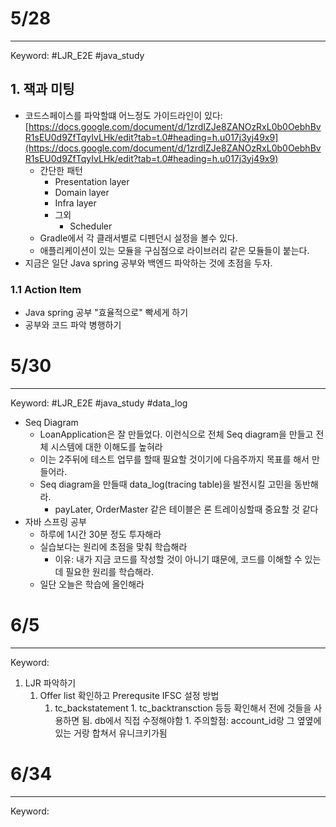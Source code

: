 # 5/28
---
Keyword: #LJR_E2E #java_study
## 1. 잭과 미팅
- 코드스페이스를 파악할떄 어느정도 가이드라인이 있다: [https://docs.google.com/document/d/1zrdIZJe8ZANOzRxL0b0OebhBvR1sEU0d9ZfTqyIvLHk/edit?tab=t.0#heading=h.u017j3yj49x9](https://docs.google.com/document/d/1zrdIZJe8ZANOzRxL0b0OebhBvR1sEU0d9ZfTqyIvLHk/edit?tab=t.0#heading=h.u017j3yj49x9)
	- 간단한 패턴
		- Presentation layer
		- Domain layer
		- Infra layer
		- 그외
			- Scheduler
	- Gradle에서 각 클래서별로 디펜던시 설정을 볼수 있다. 
	- 애플리케이션이 있는 모듈을 구심점으로 라이브러리 같은 모듈들이 붙는다. 
- 지금은 일단 Java spring 공부와 백엔드 파악하는 것에 초점을 두자.
### 1.1 Action Item
- Java spring 공부 "효율적으로" 빡세게 하기
- 공부와 코드 파악 병행하기

# 5/30
---
Keyword: #LJR_E2E #java_study #data_log 
- Seq Diagram
	- LoanApplication은 잘 만들었다. 이런식으로 전체 Seq diagram을 만들고 전체 시스템에 대한 이해도를 높혀라
	- 이는 2주뒤에 테스트 업무를 할때 필요할 것이기에 다음주까지 목표를 해서 만들어라.
	- Seq diagram을 만들때 data_log(tracing table)을 발전시킬 고민을 동반해라. 
		- payLater, OrderMaster 같은 테이블은 론 트레이싱할때 중요할 것 같다
- 자바 스프링 공부
	- 하루에 1시간 30분 정도 투자해라 
	- 실습보다는 원리에 초점을 맞춰 학습해라
		- 이유: 내가 지금 코드를 작성할 것이 아니기 떄문에, 코드를 이해할 수 있는데 필요한 원리를 학습해라. 
	- 일단 오늘은 학습에 올인해라

# 6/5
---
Keyword:
1. LJR 파악하기
	1. Offer list 확인하고 Prerequsite IFSC 설정 방법
		1. tc_backstatement
				1. tc_backtransction 등등 확인해서 전에 것들을 사용하면 됨. db에서 직접 수정해야함
					1. 주의할점: account_id랑 그 옆옆에 있는 거랑 합쳐서 유니크키가됨

# 6/34
---
Keyword: